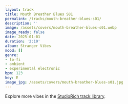 ```yaml
---
layout: track
title: Mouth Breather Blues S01
permalink: /tracks/mouth-breather-blues-s01/
description: ''
image: /assets/covers/mouth-breather-blues-s01.webp
image_ready: false
date: 2025-01-01
duration: '2:19'
album: Stranger Vibes
mood: []
genre:
- lo-fi
- ambient
- experimental electronic
bpm: 123
key: E
image_jpg: /assets/covers/mouth-breather-blues-s01.jpg
---
```


Explore more vibes in the [StudioRich track library](/tracks/).
